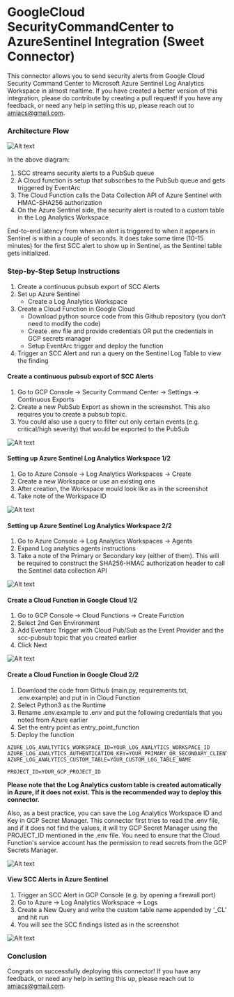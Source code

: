 # GoogleCloud SecurityCommandCenter to AzureSentinel Integration (Sweet Connector)

This connector allows you to send security alerts from Google Cloud Security Command Center to Microsoft Azure Sentinel Log Analytics Workspace in almost realtime.
If you have created a better version of this integration, please do contribute by creating a pull request!
If you have any feedback, or need any help in setting this up, please reach out to amiacs@gmail.com.

### Architecture Flow

![Alt text](architecture.png?raw=true "Integration Architecture")

In the above diagram:
1. SCC streams security alerts to a PubSub queue
2. A Cloud function is setup that subscribes to the PubSub queue and gets triggered by EventArc
3. The Cloud Function calls the Data Collection API of Azure Sentinel with HMAC-SHA256 authorization
4. On the Azure Sentinel side, the security alert is routed to a custom table in the Log Analytics Workspace

End-to-end latency from when an alert is triggered to when it appears in Sentinel is within a couple of seconds. It does take some time (10-15 minutes) for the first SCC alert to show up in Sentinel, as the Sentinel table gets initialized.

### Step-by-Step Setup Instructions

1. Create a continuous pubsub export of SCC Alerts
2. Set up Azure Sentinel 
   - Create a Log Analytics Workspace
3. Create a Cloud Function in Google Cloud
   - Download python source code from this Github repository (you don’t need to modify the code)
   - Create .env file and provide credentials OR put the credentials in GCP secrets manager
   - Setup EventArc trigger and deploy the function
4. Trigger an SCC Alert and run a query on the Sentinel Log Table to view the finding

#### Create a continuous pubsub export of SCC Alerts
1. Go to GCP Console -> Security Command Center -> Settings -> Continuous Exports
2. Create a new PubSub Export as shown in the screenshot. This also requires you to create a pubsub topic.
3. You could also use a query to filter out only certain events (e.g. critical/high severity) that would be exported to the PubSub 

![Alt text](screenshots/1.png?raw=true "SCC PubSub Export")

#### Setting up Azure Sentinel Log Analytics Workspace 1/2
1. Go to Azure Console -> Log Analytics Workspaces -> Create
2. Create a new Workspace or use an existing one
3. After creation, the Workspace would look like as in the screenshot
4. Take note of the Workspace ID

![Alt text](screenshots/2.png?raw=true "Log Analytics Workspace")

#### Setting up Azure Sentinel Log Analytics Workspace 2/2
1. Go to Azure Console -> Log Analytics Workspaces -> Agents
2. Expand Log analytics agents instructions
3. Take a note of the Primary or Secondary key (either of them). This will be required to construct the SHA256-HMAC authorization header to call the Sentinel data collection API

![Alt text](screenshots/4.png?raw=true "Agents config")

#### Create a Cloud Function in Google Cloud 1/2
1. Go to GCP Console -> Cloud Functions -> Create Function
2. Select 2nd Gen Environment
3. Add Eventarc Trigger with Cloud Pub/Sub as the Event Provider and the scc-pubsub topic that you created earlier
4. Click Next

![Alt text](screenshots/5.png?raw=true "Cloud Function")

#### Create a Cloud Function in Google Cloud 2/2
1. Download the code from Github (main.py, requirements.txt, .env.example) and put in in Cloud Function
2. Select Python3 as the Runtime
3. Rename .env.example to .env and put the following credentials that you noted from Azure earlier
4. Set the entry point as entry_point_function
5. Deploy the function
```
AZURE_LOG_ANALTYTICS_WORKSPACE_ID=YOUR_LOG_ANALYTICS_WORKSPACE_ID
AZURE_LOG_ANALYTICS_AUTHENTICATION_KEY=YOUR_PRIMARY_OR_SECONDARY_CLIENT_AUTHENTICATION_KEY
AZURE_LOG_ANALYTICS_CUSTOM_TABLE=YOUR_CUSTOM_LOG_TABLE_NAME

PROJECT_ID=YOUR_GCP_PROJECT_ID
```
**Please note that the Log Analytics custom table is created automatically in Azure, if it does not exist. This is the recommended way to deploy this connector.**

Also, as a best practice, you can save the Log Analytics Workspace ID and Key in GCP Secret Manager. This connector first tries to read the .env file, and if it does not find the values, it will try GCP Secret Manager using the PROJECT_ID mentioned in the .env file. You need to ensure that the Cloud Function's service account has the permission to read secrets from the GCP Secrets Manager.

![Alt text](screenshots/6.png?raw=true "Cloud Function")

#### View SCC Alerts in Azure Sentinel
1. Trigger an SCC Alert in GCP Console (e.g. by opening a firewall port)
2. Go to Azure -> Log Analytics Workspace -> Logs
3. Create a New Query and write the custom table name appended by ‘_CL’ and hit run
4. You will see the SCC findings listed as in the screenshot

![Alt text](screenshots/7.png?raw=true "SCC Alerts in Sentinel")

### Conclusion
Congrats on successfully deploying this connector! If you have any feedback, or need any help in setting this up, please reach out to amiacs@gmail.com.
